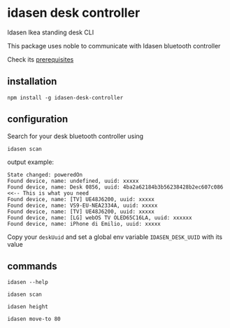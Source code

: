 # idasen desk controller
Idasen Ikea standing desk CLI

This package uses noble to communicate with Idasen bluetooth controller 

Check its [prerequisites](https://github.com/abandonware/noble#os-x)

## installation
```shell
npm install -g idasen-desk-controller
```

## configuration
Search for your desk bluetooth controller using 
```shell
idasen scan
```
output example:
```shell
State changed: poweredOn
Found device, name: undefined, uuid: xxxxx
Found device, name: Desk 0856, uuid: 4ba2a62184b3b56238428b2ec607c086 <<-- This is what you need
Found device, name: [TV] UE48J6200, uuid: xxxxx
Found device, name: VS9-EU-NEA2334A, uuid: xxxxx
Found device, name: [TV] UE48J6200, uuid: xxxxx
Found device, name: [LG] webOS TV OLED65C16LA, uuid: xxxxxx
Found device, name: iPhone di Emilio, uuid: xxxxx
```
Copy your `deskUuid` and set a global env variable `IDASEN_DESK_UUID` with its value

## commands
```shell
idasen --help
```
```shell
idasen scan
```
```shell
idasen height
```
```shell
idasen move-to 80
```

